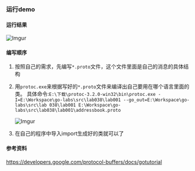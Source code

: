 ### 运行demo

#### 运行结果
![Imgur](http://i.imgur.com/tP8ZPou.png)

#### 编写顺序
1. 按照自己的需求，先编写`*.proto`文件，这个文件里面是自己的消息的具体结构
2. 用`protoc.exe`来根据写好的`*.proto`文件来编译出自己要用在哪个语言里面的类。
具体命令:`E:\下载\protoc-3.2.0-win32\bin\protoc.exe -I=E:\Workspace\go-labs\src\lab038\lab001 --go_out=E:\Workspace\go-labs\src\lab
          038\lab001 E:\Workspace\go-labs\src\lab038\lab001\addressbook.proto`

    ![Imgur](http://i.imgur.com/dk19O4B.png)
3. 在自己的程序中导入import生成好的类就可以了

#### 参考资料
https://developers.google.com/protocol-buffers/docs/gotutorial